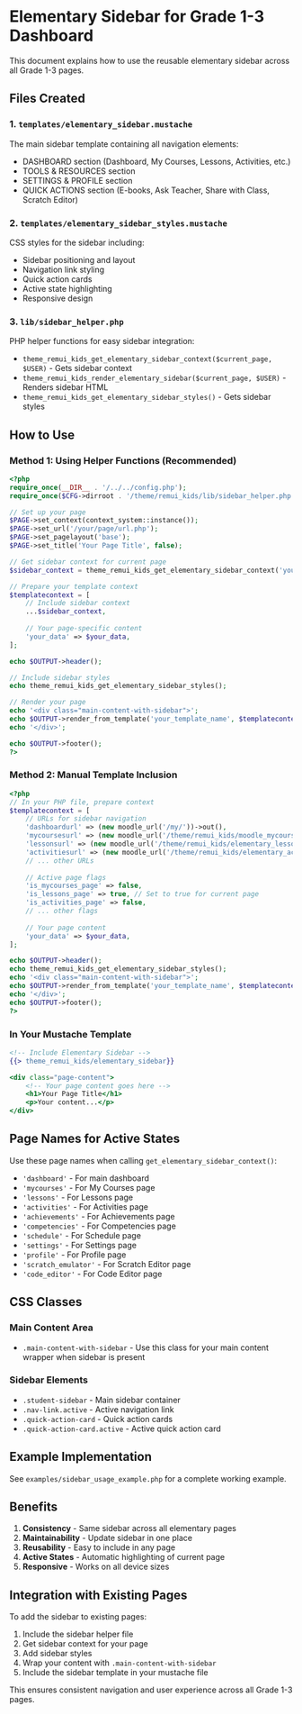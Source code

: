 # Elementary Sidebar for Grade 1-3 Dashboard

This document explains how to use the reusable elementary sidebar across all Grade 1-3 pages.

## Files Created

### 1. `templates/elementary_sidebar.mustache`
The main sidebar template containing all navigation elements:
- DASHBOARD section (Dashboard, My Courses, Lessons, Activities, etc.)
- TOOLS & RESOURCES section
- SETTINGS & PROFILE section  
- QUICK ACTIONS section (E-books, Ask Teacher, Share with Class, Scratch Editor)

### 2. `templates/elementary_sidebar_styles.mustache`
CSS styles for the sidebar including:
- Sidebar positioning and layout
- Navigation link styling
- Quick action cards
- Active state highlighting
- Responsive design

### 3. `lib/sidebar_helper.php`
PHP helper functions for easy sidebar integration:
- `theme_remui_kids_get_elementary_sidebar_context($current_page, $USER)` - Gets sidebar context
- `theme_remui_kids_render_elementary_sidebar($current_page, $USER)` - Renders sidebar HTML
- `theme_remui_kids_get_elementary_sidebar_styles()` - Gets sidebar styles

## How to Use

### Method 1: Using Helper Functions (Recommended)

```php
<?php
require_once(__DIR__ . '/../../config.php');
require_once($CFG->dirroot . '/theme/remui_kids/lib/sidebar_helper.php');

// Set up your page
$PAGE->set_context(context_system::instance());
$PAGE->set_url('/your/page/url.php');
$PAGE->set_pagelayout('base');
$PAGE->set_title('Your Page Title', false);

// Get sidebar context for current page
$sidebar_context = theme_remui_kids_get_elementary_sidebar_context('your_page_name', $USER);

// Prepare your template context
$templatecontext = [
    // Include sidebar context
    ...$sidebar_context,
    
    // Your page-specific content
    'your_data' => $your_data,
];

echo $OUTPUT->header();

// Include sidebar styles
echo theme_remui_kids_get_elementary_sidebar_styles();

// Render your page
echo '<div class="main-content-with-sidebar">';
echo $OUTPUT->render_from_template('your_template_name', $templatecontext);
echo '</div>';

echo $OUTPUT->footer();
?>
```

### Method 2: Manual Template Inclusion

```php
<?php
// In your PHP file, prepare context
$templatecontext = [
    // URLs for sidebar navigation
    'dashboardurl' => (new moodle_url('/my/'))->out(),
    'mycoursesurl' => (new moodle_url('/theme/remui_kids/moodle_mycourses.php'))->out(),
    'lessonsurl' => (new moodle_url('/theme/remui_kids/elementary_lessons.php'))->out(),
    'activitiesurl' => (new moodle_url('/theme/remui_kids/elementary_activities.php'))->out(),
    // ... other URLs
    
    // Active page flags
    'is_mycourses_page' => false,
    'is_lessons_page' => true, // Set to true for current page
    'is_activities_page' => false,
    // ... other flags
    
    // Your page content
    'your_data' => $your_data,
];

echo $OUTPUT->header();
echo theme_remui_kids_get_elementary_sidebar_styles();
echo '<div class="main-content-with-sidebar">';
echo $OUTPUT->render_from_template('your_template_name', $templatecontext);
echo '</div>';
echo $OUTPUT->footer();
?>
```

### In Your Mustache Template

```mustache
<!-- Include Elementary Sidebar -->
{{> theme_remui_kids/elementary_sidebar}}

<div class="page-content">
    <!-- Your page content goes here -->
    <h1>Your Page Title</h1>
    <p>Your content...</p>
</div>
```

## Page Names for Active States

Use these page names when calling `get_elementary_sidebar_context()`:

- `'dashboard'` - For main dashboard
- `'mycourses'` - For My Courses page
- `'lessons'` - For Lessons page
- `'activities'` - For Activities page
- `'achievements'` - For Achievements page
- `'competencies'` - For Competencies page
- `'schedule'` - For Schedule page
- `'settings'` - For Settings page
- `'profile'` - For Profile page
- `'scratch_emulator'` - For Scratch Editor page
- `'code_editor'` - For Code Editor page

## CSS Classes

### Main Content Area
- `.main-content-with-sidebar` - Use this class for your main content wrapper when sidebar is present

### Sidebar Elements
- `.student-sidebar` - Main sidebar container
- `.nav-link.active` - Active navigation link
- `.quick-action-card` - Quick action cards
- `.quick-action-card.active` - Active quick action card

## Example Implementation

See `examples/sidebar_usage_example.php` for a complete working example.

## Benefits

1. **Consistency** - Same sidebar across all elementary pages
2. **Maintainability** - Update sidebar in one place
3. **Reusability** - Easy to include in any page
4. **Active States** - Automatic highlighting of current page
5. **Responsive** - Works on all device sizes

## Integration with Existing Pages

To add the sidebar to existing pages:

1. Include the sidebar helper file
2. Get sidebar context for your page
3. Add sidebar styles
4. Wrap your content with `.main-content-with-sidebar`
5. Include the sidebar template in your mustache file

This ensures consistent navigation and user experience across all Grade 1-3 pages.
